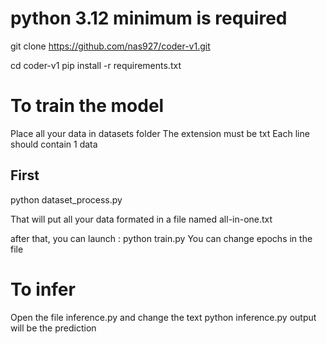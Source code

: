 # python 3.12 minimum is required

git clone https://github.com/nas927/coder-v1.git

cd coder-v1
pip install -r requirements.txt

# To train the model 

Place all your data in datasets folder
The extension must be txt
Each line should contain 1 data

## First

python dataset_process.py

That will put all your data formated in a file named all-in-one.txt

after that, you can launch :
python train.py
You can change epochs in the file

# To infer

Open the file inference.py and change the text
python inference.py
output will be the prediction